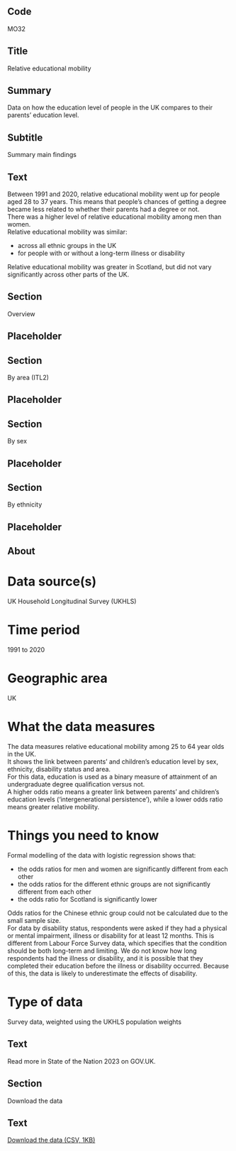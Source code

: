 ## Code
MO32

## Title
Relative educational mobility

## Summary
Data on how the education level of people in the UK compares to their parents’ education level.

## Subtitle
Summary main findings

## Text
Between 1991 and 2020, relative educational mobility went up for people aged 28 to 37 years. This means that people’s chances of getting a degree became less related to whether their parents had a degree or not.
<br>
There was a higher level of relative educational mobility among men than women.
<br>
Relative educational mobility was similar:
<ul class="govuk-list">
<li>across all ethnic groups in the UK</li>
<li>for people with or without a long-term illness or disability</li>
</ul>

Relative educational mobility was greater in Scotland, but did not vary significantly across other parts of the UK.


## Section
Overview

## Placeholder

## Section
By area (ITL2)

## Placeholder

## Section
By sex

## Placeholder

## Section
By ethnicity

## Placeholder

## About
# Data source(s)
UK Household Longitudinal Survey (UKHLS)

# Time period
1991 to 2020

# Geographic area
UK

# What the data measures
The data measures relative educational mobility among 25 to 64 year olds in the UK.
<br>
It shows the link between parents’ and children’s education level by sex, ethnicity, disability status and area.
<br>
For this data, education is used as a binary measure of attainment of an undergraduate degree qualification versus not.
<br>
A higher odds ratio means a greater link between parents’ and children’s education levels (‘intergenerational persistence’), while a lower odds ratio means greater relative mobility.

# Things you need to know
Formal modelling of the data with logistic regression shows that:
<ul class="govuk-list">
<li>the odds ratios for men and women are significantly different from each other</li>
<li>the odds ratios for the different ethnic groups are not significantly different from each other</li>
<li>the odds ratio for Scotland is significantly lower</li>
</ul>

Odds ratios for the Chinese ethnic group could not be calculated due to the small sample size.
<br>
For data by disability status, respondents were asked if they had a physical or mental impairment, illness or disability for at least 12 months. This is different from Labour Force Survey data, which specifies that the condition should be both long-term and limiting. We do not know how long respondents had the illness or disability, and it is possible that they completed their education before the illness or disability occurred. Because of this, the data is likely to underestimate the effects of disability.

# Type of data
Survey data, weighted using the UKHLS population weights

## Text
Read more in State of the Nation 2023 on GOV.UK.

## Section
Download the data

## Text
<p class="govuk-body">
    <a href="#" class="govuk-link">Download the data (CSV, 1KB)</a>
</p>
